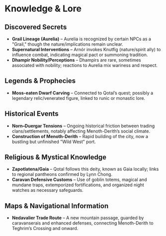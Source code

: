 # Knowledge & Lore

## Discovered Secrets
- **Grail Lineage (Aurelia)** – Aurelia is recognized by certain NPCs as a "Grail," though the nature/implications remain unclear.
- **Supernatural Interventions** – Arnór invokes Knutfig (nature/spirit ally) to influence combat, indicating magical pact or summoning tradition.
- **Dhampir Nobility/Perceptions** – Dhampirs are rare, sometimes associated with nobility; reactions to Aurelia mix wariness and respect.

## Legends & Prophecies
- **Moss-eaten Dwarf Carving** – Connected to Qotal’s quest; possibly a legendary relic/venerated figure, linked to runic or monastic lore.

## Historical Events
- **Norn–Duergar Tensions** – Ongoing historical friction between trading clans/settlements, notably affecting Menoth-Derith’s social climate.
- **Construction of Menoth-Derith** – Rapid building of the city, now a bustling but unfinished "Wild West" port.

## Religious & Mystical Knowledge
- **Zapotlatena/Gaia** – Qotal follows this deity, known as Gaia locally; links to regional pantheons confirmed by Lynn Chong.
- **Caravan Defensive Customs** – Use of goblin totems, magical and mundane traps, extemporized fortifications, and organized night watches as necessary safeguards.

## Maps & Navigational Information
- **Nedavalier Trade Route** – A new mountain passage, guarded by caravanserais and enhanced defenses, connecting Menoth-Derith to Teghrim’s Crossing and onward.